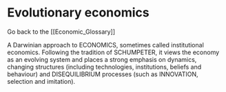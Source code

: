 # Evolutionary economics

Go back to the [[Economic_Glossary]]


A Darwinian approach to ECONOMICS, sometimes called institutional economics. Following the tradition of SCHUMPETER, it views the economy as an evolving system and places a strong emphasis on dynamics, changing structures (including technologies, institutions, beliefs and behaviour) and DISEQUILIBRIUM processes (such as INNOVATION, selection and imitation).

